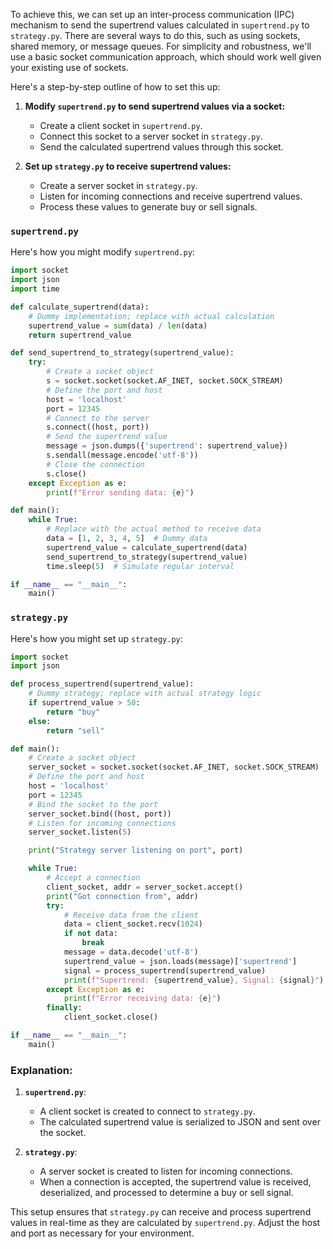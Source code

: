 To achieve this, we can set up an inter-process communication (IPC) mechanism to send the supertrend values calculated in `supertrend.py` to `strategy.py`. There are several ways to do this, such as using sockets, shared memory, or message queues. For simplicity and robustness, we'll use a basic socket communication approach, which should work well given your existing use of sockets.

Here's a step-by-step outline of how to set this up:

1. **Modify `supertrend.py` to send supertrend values via a socket:**
    - Create a client socket in `supertrend.py`.
    - Connect this socket to a server socket in `strategy.py`.
    - Send the calculated supertrend values through this socket.

2. **Set up `strategy.py` to receive supertrend values:**
    - Create a server socket in `strategy.py`.
    - Listen for incoming connections and receive supertrend values.
    - Process these values to generate buy or sell signals.

### `supertrend.py`

Here's how you might modify `supertrend.py`:

```python
import socket
import json
import time

def calculate_supertrend(data):
    # Dummy implementation; replace with actual calculation
    supertrend_value = sum(data) / len(data)
    return supertrend_value

def send_supertrend_to_strategy(supertrend_value):
    try:
        # Create a socket object
        s = socket.socket(socket.AF_INET, socket.SOCK_STREAM)
        # Define the port and host
        host = 'localhost'
        port = 12345
        # Connect to the server
        s.connect((host, port))
        # Send the supertrend value
        message = json.dumps({'supertrend': supertrend_value})
        s.sendall(message.encode('utf-8'))
        # Close the connection
        s.close()
    except Exception as e:
        print(f"Error sending data: {e}")

def main():
    while True:
        # Replace with the actual method to receive data
        data = [1, 2, 3, 4, 5]  # Dummy data
        supertrend_value = calculate_supertrend(data)
        send_supertrend_to_strategy(supertrend_value)
        time.sleep(5)  # Simulate regular interval

if __name__ == "__main__":
    main()
```

### `strategy.py`

Here's how you might set up `strategy.py`:

```python
import socket
import json

def process_supertrend(supertrend_value):
    # Dummy strategy; replace with actual strategy logic
    if supertrend_value > 50:
        return "buy"
    else:
        return "sell"

def main():
    # Create a socket object
    server_socket = socket.socket(socket.AF_INET, socket.SOCK_STREAM)
    # Define the port and host
    host = 'localhost'
    port = 12345
    # Bind the socket to the port
    server_socket.bind((host, port))
    # Listen for incoming connections
    server_socket.listen(5)

    print("Strategy server listening on port", port)

    while True:
        # Accept a connection
        client_socket, addr = server_socket.accept()
        print("Got connection from", addr)
        try:
            # Receive data from the client
            data = client_socket.recv(1024)
            if not data:
                break
            message = data.decode('utf-8')
            supertrend_value = json.loads(message)['supertrend']
            signal = process_supertrend(supertrend_value)
            print(f"Supertrend: {supertrend_value}, Signal: {signal}")
        except Exception as e:
            print(f"Error receiving data: {e}")
        finally:
            client_socket.close()

if __name__ == "__main__":
    main()
```

### Explanation:

1. **`supertrend.py`**:
    - A client socket is created to connect to `strategy.py`.
    - The calculated supertrend value is serialized to JSON and sent over the socket.

2. **`strategy.py`**:
    - A server socket is created to listen for incoming connections.
    - When a connection is accepted, the supertrend value is received, deserialized, and processed to determine a buy or sell signal.

This setup ensures that `strategy.py` can receive and process supertrend values in real-time as they are calculated by `supertrend.py`. Adjust the host and port as necessary for your environment.
